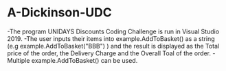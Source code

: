 # A-Dickinson-UDC
-The program UNIDAYS Discounts Coding Challenge is run in Visual Studio 2019.
-The user inputs their items into example.AddToBasket() as a string (e.g example.AddToBasket("BBB") ) and the result is displayed as the Total price of the order, the Delivery Charge and the Overall Toal of the order.
-Multiple example.AddToBasket() can be used.

